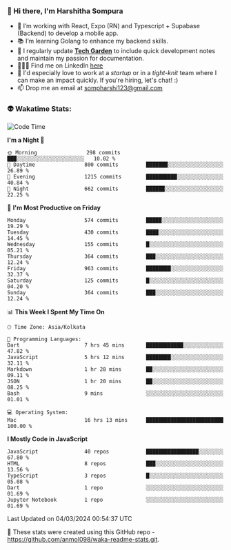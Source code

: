 ### 👋 Hi there, I'm Harshitha Sompura

- 🔧 I’m working with React, Expo (RN) and Typescript + Supabase (Backend) to develop a mobile app.
- 📚 I’m learning Golang to enhance my backend skills.
- 🌾 I regularly update **<u>[Tech Garden](https://tech-garden-hs.vercel.app/)</u>** to include quick development notes and maintain my passion for documentation.
- 👩🏻‍💻 Find me on LinkedIn <u>[here](https://www.linkedin.com/in/harshithasompura/)</u>
- 🐣 I'd especially love to work at a _startup_ or in a _tight-knit_ team where I can make an impact quickly. If you're hiring, let's chat! :)
- 📫 Drop me an email at [sompharshi123@gmail.com](mailto:sompharshi123@gmail.com)

### 👽 Wakatime Stats:
<!--START_SECTION:waka-->
![Code Time](http://img.shields.io/badge/Code%20Time-34%20hrs%2024%20mins-blue)

**I'm a Night 🦉** 

```text
🌞 Morning                298 commits         ███░░░░░░░░░░░░░░░░░░░░░░   10.02 % 
🌆 Daytime                800 commits         ███████░░░░░░░░░░░░░░░░░░   26.89 % 
🌃 Evening                1215 commits        ██████████░░░░░░░░░░░░░░░   40.84 % 
🌙 Night                  662 commits         ██████░░░░░░░░░░░░░░░░░░░   22.25 % 
```
📅 **I'm Most Productive on Friday** 

```text
Monday                   574 commits         █████░░░░░░░░░░░░░░░░░░░░   19.29 % 
Tuesday                  430 commits         ████░░░░░░░░░░░░░░░░░░░░░   14.45 % 
Wednesday                155 commits         █░░░░░░░░░░░░░░░░░░░░░░░░   05.21 % 
Thursday                 364 commits         ███░░░░░░░░░░░░░░░░░░░░░░   12.24 % 
Friday                   963 commits         ████████░░░░░░░░░░░░░░░░░   32.37 % 
Saturday                 125 commits         █░░░░░░░░░░░░░░░░░░░░░░░░   04.20 % 
Sunday                   364 commits         ███░░░░░░░░░░░░░░░░░░░░░░   12.24 % 
```


📊 **This Week I Spent My Time On** 

```text
🕑︎ Time Zone: Asia/Kolkata

💬 Programming Languages: 
Dart                     7 hrs 45 mins       ████████████░░░░░░░░░░░░░   47.82 % 
JavaScript               5 hrs 12 mins       ████████░░░░░░░░░░░░░░░░░   32.11 % 
Markdown                 1 hr 28 mins        ██░░░░░░░░░░░░░░░░░░░░░░░   09.11 % 
JSON                     1 hr 20 mins        ██░░░░░░░░░░░░░░░░░░░░░░░   08.25 % 
Bash                     9 mins              ░░░░░░░░░░░░░░░░░░░░░░░░░   01.01 % 

💻 Operating System: 
Mac                      16 hrs 13 mins      █████████████████████████   100.00 % 
```

**I Mostly Code in JavaScript** 

```text
JavaScript               40 repos            █████████████████░░░░░░░░   67.80 % 
HTML                     8 repos             ███░░░░░░░░░░░░░░░░░░░░░░   13.56 % 
TypeScript               3 repos             █░░░░░░░░░░░░░░░░░░░░░░░░   05.08 % 
Dart                     1 repo              ░░░░░░░░░░░░░░░░░░░░░░░░░   01.69 % 
Jupyter Notebook         1 repo              ░░░░░░░░░░░░░░░░░░░░░░░░░   01.69 % 
```




 Last Updated on 04/03/2024 00:54:37 UTC
<!--END_SECTION:waka-->

👀 These stats were created using this GitHub repo - https://github.com/anmol098/waka-readme-stats.git. 
